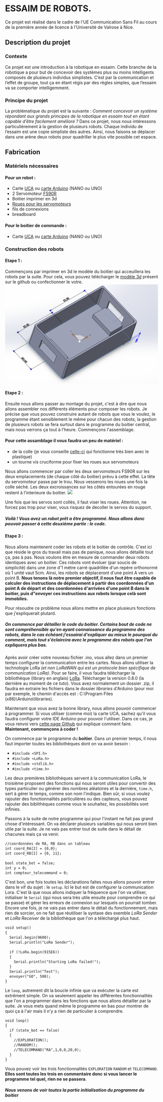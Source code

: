# **ESSAIM DE ROBOTS.**

Ce projet est réalisé dans le cadre de l'UE Communication Sans Fil au cours de la première année de licence à l'Université de Valrose à Nice.

## Description du projet
### Contexte
Ce projet est une introduction à la robotique en essaim. Cette branche de la robotique a pour but de concevoir des systèmes plus ou moins intelligents composés de plusieurs individus simplistes. C’est par la communication et l’effet de groupe, tout ça en étant régis par des règles simples, que l’essaim va se comporter intelligemment.

### Principe du projet
La problématique du projet est la suivante : *Comment concevoir un système répondant aux grands principes de la robotique en essaim tout en étant capable d’être facilement amélioré ?*
Dans ce projet, nous nous intéressons particulièrement à la gestion de plusieurs robots. Chaque individu de l’essaim est une copie simpliste des autres.
Ainsi, nous faisons se déplacer dans une arène deux robots pour quadriller le plus vite possible cet espace.


## Fabrication
### Matériels nécessaires
#### Pour un robot :
- Carte [UCA](https://github.com/FabienFerrero/UCA21) ou [carte Arduino](https://www.gotronic.fr/art-carte-arduino-nano-12422.htm) (NANO ou UNO)
- 2 Servomoteur [FS90R](https://www.gotronic.fr/art-servomoteur-fs90r-25838.htm)
- Boitier imprimer en 3d
- [Roues pour les servomoteurs](https://www.gotronic.fr/art-roue-pour-servomoteur-fs90r-25856.htm)
- fils de connexions
- breadboard

#### Pour le boitier de commande :
- Carte [UCA](https://github.com/FabienFerrero/UCA21) ou [carte Arduino](https://www.gotronic.fr/art-carte-arduino-nano-12422.htm) (NANO ou UNO)

### Construction des robots
#### Etape 1 :
Commençons par imprimer en 3d le modèle du boitier qui acceuillera les robots par la suite.
Pour cela, vous pouvez télécharger le [modèle 3d](https://github.com/Kitsunro/CSF_Robot_Chercheur/blob/main/Impression3D/Boitier1.STL) présent sur le github ou confectionner le votre.
![](https://github.com/Kitsunro/CSF_Robot_Chercheur/blob/main/Impression3D/Capture%20d%E2%80%99%C3%A9cran%202022-05-30%20185653.png)

#### Etape 2 :
Ensuite nous allons passer au montage du projet, c'est à dire que nous allons assembler nos différents éléments pour composer les robots.
Je précise que vous pouvez construire autant de robots que vous le voulez, le programme étant sensiblement le même pour chacun des robots, la gestion de plusieurs robots se fera surtout dans le programme du boitier central, mais nous verrons ça tout à l'heure.
Commençons l'assemblage.
#### Pour cette assamblage il vous faudra un peu de matériel :
- de la colle (je vous conseille [celle-ci](https://www.cdiscount.com/telephonie/accessoires-portable-gsm/tubes-de-colle-glue-adhesif-b-7000-15-ml-vitre-cha/f-1442034-auc2009365374519.html?idOffre=1094297931#mpos=0|mp) qui fonctionne très bien avec le plastique)
- un tourne vis cruciforme pour fixer les roues aux servomoteurs

Nous allons commencer par coller les deux servomoteurs FS90R sur les deux emplacements (de chaque côté du boitier) prévu à cette effet. La tête du servomoteur passe par le trou. Nous vesserons les roues une fois la colle séché. Les deux excroissances sur les côtés entourées en rouge restent à l'interieure du boitier.
![](https://github.com/Kitsunro/CSF_Robot_Chercheur/blob/main/Impression3D/servo_roue_modifi%C3%A9.jpg)

Une fois que les servos sont collés, il faut viser les roues. Attention, ne forcez pas trop pour viser, vous risquez de decoller le servos du support.
##### Voilà ! Vous avez un robot prêt a être programmé. Nous allons donc pouvoir passer à cette deuxième partie : le code.

#### Etape 3 :
Nous allons maintenent coder les robots et le boitier de contrôle. C'est ici que réside le gros du travail mais pas de panique, nous allons détaillé tout ça, pas à pas.
Nous voulons être en mesure de commander deux robots identiques avec un boitier. Ces robots vont évoluer (par soucis de simplicité) dans une zone d'1 mètre carré quadrillée d'un repère orthonormé où 1 unité vaut 5cm.
Ainsi, les robots se déplaceront d'une point A vers un point B. **Nous tenons là notre premier objectif, il nous faut être capable de calculer des instructions de déplacement à partir des coordonnées d'un point A de départ et des coordonnées d'arrivées d'une point B dans le boitier, puis d"envoyer ces instructions aux robots lorsque celà sont immobiles.**

Pour résoudre ce problème nous allons mettre en place plusieurs fonctions que j'expliquerait plutard.
##### On commence par détailler le code du boitier. Certains bout de code ne sont compréhensible qu'en ayant connaissance du programme des robots, dans le cas échéant j'essairai d'expliquer au mieux le pourquoi du comment, mais tout s'éclaircira avec le programme des robots que l'on expliquera plus bas.

Après avoir créer votre nouveau fichier .ino, vous allez dans un premier temps configurer la communication entre les cartes.
Nous allons utiliser la technologie LoRa *(et non LoRaWAN qui est un protocole bien spécifique de communication LoRa)*. Pour se faire, il vous faudra télécharger la bibliothèque (library en anglais) [LoRa](https://www.arduino.cc/reference/en/libraries/lora/). Télécharger la version 0.8.0 (la dernière au moment de ce *tuto*).
Vous avez normalement un dossier .zip, il faudra en extraire les fichiers dans le dossier *libraries* d'Arduino (pour moi par exemple, le chemin d'accès est : C:\Program Files (x86)\Arduino\libraries).

Maintenant que vous avez la bonne library, nous allons pouvoir commencer à programmer. Si vous utiliser (comme moi) la carte UCA, sachez qu'il vous faudra configurer votre IDE Arduino pour pouvoir l'utiliser. Dans ce cas, je vous renvoi vers [cette page Github](https://github.com/FabienFerrero/UCA21) qui explique comment faire.
<br/>**Maintenant, commençons à coder !**

On commence par le programme du **boitier**. Dans un premier temps, il nous faut importer toutes les bibliothèques dont on va avoir besoin :
- `#include <SPI.h>`
- `#include <LoRa.h>`
- `#include <stdlib.h>`
- `#include <time.h>`

Les deux premières bibliothèques servent à la communication LoRa, le troisième proposent des fonctions qui nous seront utiles pour convertir des types particulier ou générer des nombres aléatoires et la dernière, `time.h`, sert à gérer le temps, comme son nom l'indique. Bien sûr, si vous voulez rajouter des fonctionnalités particulières ou des capteurs, vous pouvez rajouter des biblithèques comme vous le souhaitez, les possibilités sont infinies.

Passons à la suite de notre programme qui pour l'instant ne fait pas grand chose d'intéressant. On va déclarer plusieurs variables qui nous seront bien utile par la suite. Je ne vais pas entrer tout de suite dans le détail de chacunes mais ça va venir.
<pre><code>//coordonnées de RA, RB dans un tableau
int coord_RA[2] = {0,0};
int coord_RB[2] = {0, 11};

bool state_bot = false;
int y = 0;
int compteur_telecommand = 0;</code></pre>

C'est bon, une fois toutes les déclarations faites nous allons pouvoir entrer dans le vif du sujet : le `setup`.
Ici le but est de configurer la communication Lora. C'est là que nous allons indiquer la fréquence que l'on va utiliser, initialiser le `Serial` (qui nous sera très utile ensuite pour comprendre ce qui se passe) et gérer les erreurs de connexion sur lesquels on pourrait tomber. Encore une fois, je ne vais pas entrer dans le détail du fonctionnement, mais rien de sorcier, on ne fait que réutiliser la syntaxe des exemble *LoRa Sender* et *LoRa Receiver* de la bibliothèque que l'on a téléchargé plus haut.
<pre><code>void setup()
{
  Serial.begin(9600);
  Serial.println("LoRa Sender");
  
  if (!LoRa.begin(915E6))
  {
    Serial.println("Starting LoRa failed!");
  }
  Serial.println("Test");
  envoyer("GO", 500);
}</pre></code>

Le `loop`, autrement dit la boucle infinie que va exécuter la carte est extrêment simple. On va seulement appeler les différentes fonctionnalités que l'on a programmer dans les fonctions que nous allons détailler par la suite. Je vous mets quand même le programme en bas pour montrer de quoi ça à l'air mais il n'y a rien de particulier à comprendre.
<pre><code>void loop()
{
  if (state_bot == false)
  {
    //EXPLORATION();
    //RANDOM();
    //TELECOMMAND("RA",1,0,0,20,0);
  }
}</pre></code>

Vous pouvez voir les trois fonctionnalités `EXPLORATION` `RANDOM` et `TELECOMMAND`. **Elles sont toutes les trois en commentaire donc si vous lancer le programme tel quel, rien ne se passera**.

##### Nous venons de voir toutes la partie *initialisation* du programme du boitier
